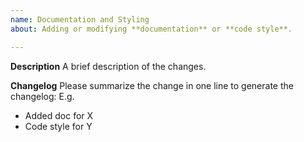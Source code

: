 ```yaml
---
name: Documentation and Styling
about: Adding or modifying **documentation** or **code style**.

---
```


**Description**
A brief description of the changes.

**Changelog**
Please summarize the change in one line to generate the changelog:
E.g.
- Added doc for X
- Code style for Y
